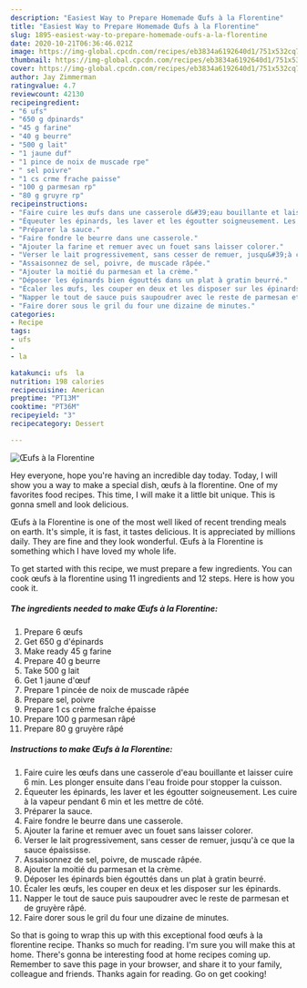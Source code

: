 ```yaml
---
description: "Easiest Way to Prepare Homemade Œufs à la Florentine"
title: "Easiest Way to Prepare Homemade Œufs à la Florentine"
slug: 1895-easiest-way-to-prepare-homemade-oufs-a-la-florentine
date: 2020-10-21T06:36:46.021Z
image: https://img-global.cpcdn.com/recipes/eb3834a6192640d1/751x532cq70/oeufs-a-la-florentine-photo-principale-de-la-recette.jpg
thumbnail: https://img-global.cpcdn.com/recipes/eb3834a6192640d1/751x532cq70/oeufs-a-la-florentine-photo-principale-de-la-recette.jpg
cover: https://img-global.cpcdn.com/recipes/eb3834a6192640d1/751x532cq70/oeufs-a-la-florentine-photo-principale-de-la-recette.jpg
author: Jay Zimmerman
ratingvalue: 4.7
reviewcount: 42130
recipeingredient:
- "6 ufs"
- "650 g dpinards"
- "45 g farine"
- "40 g beurre"
- "500 g lait"
- "1 jaune duf"
- "1 pince de noix de muscade rpe"
- " sel poivre"
- "1 cs crme frache paisse"
- "100 g parmesan rp"
- "80 g gruyre rp"
recipeinstructions:
- "Faire cuire les œufs dans une casserole d&#39;eau bouillante et laisser cuire 6 min. Les plonger ensuite dans l&#39;eau froide pour stopper la cuisson."
- "Équeuter les épinards, les laver et les égoutter soigneusement. Les cuire à la vapeur pendant 6 min et les mettre de côté."
- "Préparer la sauce."
- "Faire fondre le beurre dans une casserole."
- "Ajouter la farine et remuer avec un fouet sans laisser colorer."
- "Verser le lait progressivement, sans cesser de remuer, jusqu&#39;à ce que la sauce épaississe."
- "Assaisonnez de sel, poivre, de muscade râpée."
- "Ajouter la moitié du parmesan et la crème."
- "Déposer les épinards bien égouttés dans un plat à gratin beurré."
- "Écaler les œufs, les couper en deux et les disposer sur les épinards."
- "Napper le tout de sauce puis saupoudrer avec le reste de parmesan et de gruyère râpé."
- "Faire dorer sous le gril du four une dizaine de minutes."
categories:
- Recipe
tags:
- ufs
- 
- la

katakunci: ufs  la 
nutrition: 198 calories
recipecuisine: American
preptime: "PT13M"
cooktime: "PT36M"
recipeyield: "3"
recipecategory: Dessert

---
```



![Œufs à la Florentine](https://img-global.cpcdn.com/recipes/eb3834a6192640d1/751x532cq70/oeufs-a-la-florentine-photo-principale-de-la-recette.jpg)

Hey everyone, hope you're having an incredible day today. Today, I will show you a way to make a special dish, œufs à la florentine. One of my favorites food recipes. This time, I will make it a little bit unique. This is gonna smell and look delicious.



Œufs à la Florentine is one of the most well liked of recent trending meals on earth. It's simple, it is fast, it tastes delicious. It is appreciated by millions daily. They are fine and they look wonderful. Œufs à la Florentine is something which I have loved my whole life.


To get started with this recipe, we must prepare a few ingredients. You can cook œufs à la florentine using 11 ingredients and 12 steps. Here is how you cook it.

<!--inarticleads1-->

##### The ingredients needed to make Œufs à la Florentine:

1. Prepare 6 œufs
1. Get 650 g d&#39;épinards
1. Make ready 45 g farine
1. Prepare 40 g beurre
1. Take 500 g lait
1. Get 1 jaune d&#39;œuf
1. Prepare 1 pincée de noix de muscade râpée
1. Prepare  sel, poivre
1. Prepare 1 cs crème fraîche épaisse
1. Prepare 100 g parmesan râpé
1. Prepare 80 g gruyère râpé




<!--inarticleads2-->

##### Instructions to make Œufs à la Florentine:

1. Faire cuire les œufs dans une casserole d&#39;eau bouillante et laisser cuire 6 min. Les plonger ensuite dans l&#39;eau froide pour stopper la cuisson.
1. Équeuter les épinards, les laver et les égoutter soigneusement. Les cuire à la vapeur pendant 6 min et les mettre de côté.
1. Préparer la sauce.
1. Faire fondre le beurre dans une casserole.
1. Ajouter la farine et remuer avec un fouet sans laisser colorer.
1. Verser le lait progressivement, sans cesser de remuer, jusqu&#39;à ce que la sauce épaississe.
1. Assaisonnez de sel, poivre, de muscade râpée.
1. Ajouter la moitié du parmesan et la crème.
1. Déposer les épinards bien égouttés dans un plat à gratin beurré.
1. Écaler les œufs, les couper en deux et les disposer sur les épinards.
1. Napper le tout de sauce puis saupoudrer avec le reste de parmesan et de gruyère râpé.
1. Faire dorer sous le gril du four une dizaine de minutes.




So that is going to wrap this up with this exceptional food œufs à la florentine recipe. Thanks so much for reading. I'm sure you will make this at home. There's gonna be interesting food at home recipes coming up. Remember to save this page in your browser, and share it to your family, colleague and friends. Thanks again for reading. Go on get cooking!
